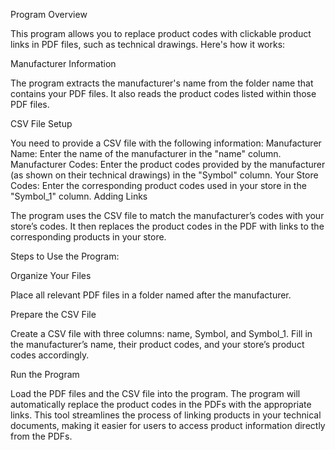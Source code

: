 Program Overview

This program allows you to replace product codes with clickable product links in PDF files, such as technical drawings. Here's how it works:

Manufacturer Information

The program extracts the manufacturer's name from the folder name that contains your PDF files.
It also reads the product codes listed within those PDF files.

CSV File Setup

You need to provide a CSV file with the following information:
Manufacturer Name: Enter the name of the manufacturer in the "name" column.
Manufacturer Codes: Enter the product codes provided by the manufacturer (as shown on their technical drawings) in the "Symbol" column.
Your Store Codes: Enter the corresponding product codes used in your store in the "Symbol_1" column.
Adding Links

The program uses the CSV file to match the manufacturer’s codes with your store’s codes.
It then replaces the product codes in the PDF with links to the corresponding products in your store.

Steps to Use the Program:

Organize Your Files

Place all relevant PDF files in a folder named after the manufacturer.

Prepare the CSV File

Create a CSV file with three columns: name, Symbol, and Symbol_1.
Fill in the manufacturer’s name, their product codes, and your store’s product codes accordingly.

Run the Program

Load the PDF files and the CSV file into the program.
The program will automatically replace the product codes in the PDFs with the appropriate links.
This tool streamlines the process of linking products in your technical documents, making it easier for users to access product information directly from the PDFs.
